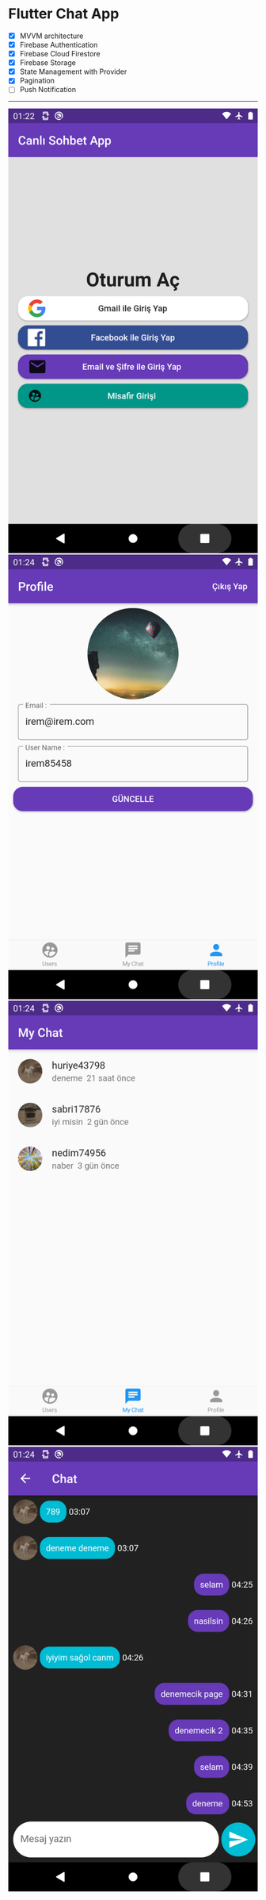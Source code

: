 # Flutter Chat App

- [x] MVVM architecture
- [x] Firebase Authentication
- [x] Firebase Cloud Firestore
- [x] Firebase Storage
- [x] State Management with Provider
- [x] Pagination
- [ ] Push Notification

------------

![](https://github.com/iremcelikbilek/Flutter-Chat-App/blob/main/github/ss-1.png)
![](https://github.com/iremcelikbilek/Flutter-Chat-App/blob/main/github/ss-2.png)
![](https://github.com/iremcelikbilek/Flutter-Chat-App/blob/main/github/ss-3.png)
![](https://github.com/iremcelikbilek/Flutter-Chat-App/blob/main/github/ss-4.png)




